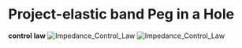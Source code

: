 # Project-elastic band Peg in a Hole
**control law**
![Impedance_Control_Law](https://github.com/SmileLab-technion/undergraduate-projects/tree/master/Project_1_files/Group_2/images/control_law.png)
![Impedance_Control_Law](https://github.com/SmileLab-technion/undergraduate-projects/upload/master/Project_1_files/Group_2/docs/control_law.png)
